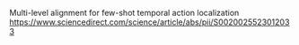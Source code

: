 Multi-level alignment for few-shot temporal action localization
https://www.sciencedirect.com/science/article/abs/pii/S0020025523012033
